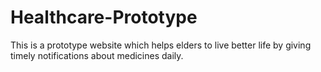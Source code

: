# Healthcare-Prototype
This is a prototype website which helps elders to live better life by giving timely notifications about medicines daily.
